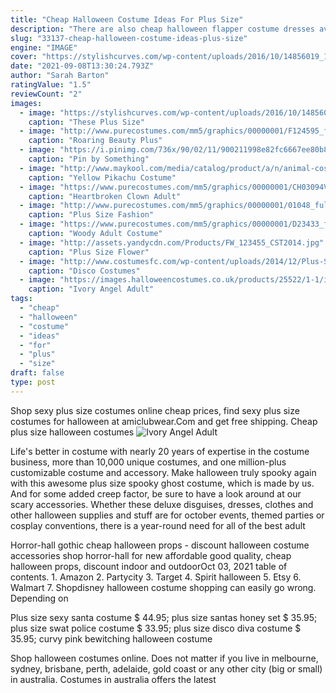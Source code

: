 ```yaml
---
title: "Cheap Halloween Costume Ideas For Plus Size"
description: "There are also cheap halloween flapper costume dresses available year-round online or in halloween costume stores in october. Cheap costumes are terribly inaccurate (too much fringe, too short,"
slug: "33137-cheap-halloween-costume-ideas-plus-size"
engine: "IMAGE"
cover: "https://stylishcurves.com/wp-content/uploads/2016/10/14856019_1772447802994433_7399132821939456741_o.jpg"
date: "2021-09-08T13:30:24.793Z"
author: "Sarah Barton"
ratingValue: "1.5"
reviewCount: "2"
images:
  - image: "https://stylishcurves.com/wp-content/uploads/2016/10/14856019_1772447802994433_7399132821939456741_o.jpg"
    caption: "These Plus Size"
  - image: "http://www.purecostumes.com/mm5/graphics/00000001/F124595_full_1.jpg"
    caption: "Roaring Beauty Plus"
  - image: "https://i.pinimg.com/736x/90/02/11/900211998e82fc6667ee80b82873be73.jpg"
    caption: "Pin by Something"
  - image: "http://www.maykool.com/media/catalog/product/a/n/animal-costumes-yellow-pikachu-costume-008244.jpg"
    caption: "Yellow Pikachu Costume"
  - image: "https://www.purecostumes.com/mm5/graphics/00000001/CH03094V_full_1.jpg"
    caption: "Heartbroken Clown Adult"
  - image: "http://www.purecostumes.com/mm5/graphics/00000001/01048_full_1.jpg"
    caption: "Plus Size Fashion"
  - image: "https://www.purecostumes.com/mm5/graphics/00000001/D23433_full_1.jpg"
    caption: "Woody Adult Costume"
  - image: "http://assets.yandycdn.com/Products/FW_123455_CST2014.jpg"
    caption: "Plus Size Flower"
  - image: "http://www.costumesfc.com/wp-content/uploads/2014/12/Plus-Size-Disco-Costume.jpg"
    caption: "Disco Costumes"
  - image: "https://images.halloweencostumes.co.uk/products/25522/1-1/ivory-angel-adult-costume.jpg"
    caption: "Ivory Angel Adult"
tags:
  - "cheap"
  - "halloween"
  - "costume"
  - "ideas"
  - "for"
  - "plus"
  - "size"
draft: false
type: post
---
```


Shop sexy plus size costumes online cheap prices, find sexy plus size costumes for halloween at amiclubwear.Com and get free shipping. Cheap plus size halloween costumes
![Ivory Angel Adult](https://images.halloweencostumes.co.uk/products/25522/1-1/ivory-angel-adult-costume.jpg "Ivory Angel Adult")

Life&#39;s better in costume  with nearly 20 years of expertise in the costume business, more than 10,000 unique costumes, and one million-plus customizable costume and accessory. Make halloween truly spooky again with this awesome plus size spooky ghost costume, which is made by us. And for some added creep factor, be sure to have a look around at our scary accessories. Whether these deluxe disguises, dresses, clothes and other halloween supplies and stuff are for october events, themed parties or cosplay conventions, there is a year-round need for all of the best adult
<!--inArticleAds-->

<!--galleryOne-->

Horror-hall gothic cheap halloween props - discount halloween costume accessories shop horror-hall for new affordable good quality, cheap halloween props, discount indoor and outdoorOct 03, 2021 table of contents. 1. Amazon 2. Partycity 3. Target 4. Spirit halloween 5. Etsy 6. Walmart 7. Shopdisney halloween costume shopping can easily go wrong. Depending on
<!--inArticleAds-->

<!--galleryTwo-->

Plus size sexy santa costume $ 44.95; plus size santas honey set $ 35.95; plus size swat police costume $ 33.95; plus size disco diva costume $ 35.95; curvy pink bewitching halloween costume
<!--galleryThree-->

Shop halloween costumes online. Does not matter if you live in melbourne, sydney, brisbane, perth, adelaide, gold coast or any other city (big or small) in australia. Costumes in australia offers the latest